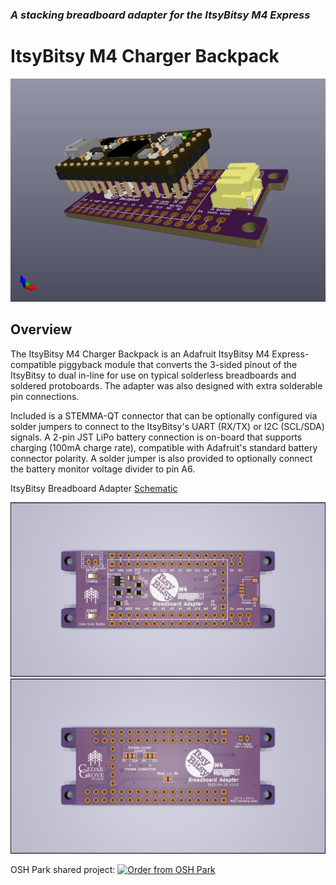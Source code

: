 ### _A stacking breadboard adapter for the ItsyBitsy M4 Express_

# ItsyBitsy M4 Charger Backpack

![Image of Module](https://github.com/CedarGroveStudios/PCB_ItsyBitsy_M4_Charger_Backpack/blob/main/photos%20and%20graphics/itsybitsy_charger_modules.png)

## Overview
The ItsyBitsy M4 Charger Backpack is an Adafruit ItsyBitsy M4 Express-compatible piggyback module that converts the 3-sided pinout of the ItsyBitsy to dual in-line for use on typical solderless breadboards and soldered protoboards. The adapter was also designed with extra solderable pin connections.

Included is a STEMMA-QT connector that can be optionally configured via solder jumpers to connect to the ItsyBitsy's UART (RX/TX) or I2C (SCL/SDA) signals. A 2-pin JST LiPo battery connection is on-board that supports charging (100mA charge rate), compatible with Adafruit's standard battery connector polarity. A solder jumper is also provided to optionally connect the battery monitor voltage divider to pin A6.

ItsyBitsy Breadboard Adapter [Schematic](https://github.com/CedarGroveStudios/PCB_ItsyBitsy_M4_Charger_Backpack/blob/main//PCB/ItsyBitsy%20breadboard.pdf)

![Image of PCB](https://github.com/CedarGroveStudios/PCB_ItsyBitsy_M4_Charger_Backpack/blob/main//photos%20and%20graphics/PCB_top.png)
![Image of PCB](https://github.com/CedarGroveStudios/PCB_ItsyBitsy_M4_Charger_Backpack/blob/main//photos%20and%20graphics/PCB_bottom.png)

OSH Park shared project: <a href="https://oshpark.com/shared_projects/MSAKdkxL"><img src="https://oshpark.com/assets/badge-5b7ec47045b78aef6eb9d83b3bac6b1920de805e9a0c227658eac6e19a045b9c.png" alt="Order from OSH Park"></img></a>
